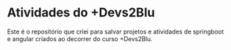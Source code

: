 # Atividades do +Devs2Blu

Este é o repositório que criei para salvar projetos e atividades de springboot e angular criados ao decorrer do curso +Devs2Blu.
